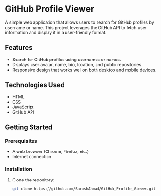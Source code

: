 # GitHub Profile Viewer

A simple web application that allows users to search for GitHub profiles by username or name. This project leverages the GitHub API to fetch user information and display it in a user-friendly format.

## Features

- Search for GitHub profiles using usernames or names.
- Displays user avatar, name, bio, location, and public repositories.
- Responsive design that works well on both desktop and mobile devices.

## Technologies Used

- HTML
- CSS
- JavaScript
- GitHub API

## Getting Started

### Prerequisites

- A web browser (Chrome, Firefox, etc.)
- Internet connection

### Installation

1. Clone the repository:
   ```bash
   git clone https://github.com/SaroshAhmad/GitHub_Profile_Viewer.git
